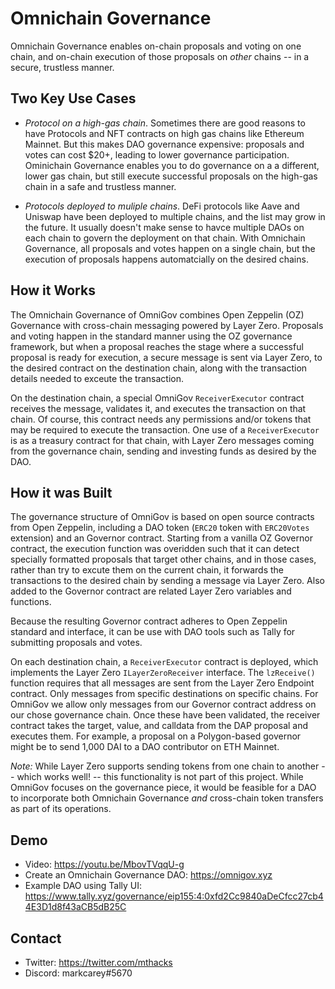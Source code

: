 # Omnichain Governance

Omnichain Governance enables on-chain proposals and voting on one chain, and on-chain execution of those proposals on _other_ chains -- in a secure, trustless manner.

## Two Key Use Cases

- *Protocol on a high-gas chain*. Sometimes there are good reasons to have Protocols and NFT contracts on high gas chains like Ethereum Mainnet. But this makes DAO governance expensive: proposals and votes can cost $20+, leading to lower governance participation. Ominichain Governance enables you to do governance on a a different, lower gas chain, but still execute successful proposals on the high-gas chain in a safe and trustless manner.

- *Protocols deployed to muliple chains*. DeFi protocols like Aave and Uniswap have been deployed to multiple chains, and the list may grow in the future. It usually doesn't make sense to havce multiple DAOs on each chain to govern the deployment on that chain. With Omnichain Governance, all proposals and votes happen on a single chain, but the execution of proposals happens automatcially on the desired chains.

## How it Works

The Omnichain Governance of OmniGov combines Open Zeppelin (OZ) Governance with cross-chain messaging powered by Layer Zero. Proposals and voting happen in the standard manner using the OZ governance framework, but when a proposal reaches the stage where a successful proposal is ready for execution, a secure message is sent via Layer Zero, to the desired contract on the destination chain, along with the transaction details needed to exceute the transaction.

On the destination chain, a special OmniGov `ReceiverExecutor` contract receives the message, validates it, and executes the transaction on that chain. Of course, this contract needs any permissions and/or tokens that may be required to execute the transaction. One use of a `ReceiverExecutor` is as a treasury contract for that chain, with Layer Zero messages coming from the governance chain, sending and investing funds as desired by the DAO.

## How it was Built

The governance structure of OmniGov is based on open source contracts from Open Zeppelin, including a DAO token (`ERC20` token with `ERC20Votes` extension) and an Governor contract. Starting from a vanilla OZ Governor contract, the execution function was overidden such that it can detect specially formatted proposals that target other chains, and in those cases, rather than try to excute them on the current chain, it forwards the transactions to the desired chain by sending a message via Layer Zero. Also added to the Governor contract are related Layer Zero variables and functions.

Because the resulting Governor contract adheres to Open Zeppelin standard and interface, it can be use with DAO tools such as Tally for submitting proposals and votes.

On each destination chain, a `ReceiverExecutor` contract is deployed, which implements the Layer Zero `ILayerZeroReceiver` interface. The `lzReceive()` function requires that all messages are sent from the Layer Zero Endpoint contract. Only messages from specific destinations on specific chains. For OmniGov we allow only messages from our Governor contract address on our chose governance chain. Once these have been validated, the receiver contract takes the target, value, and calldata from the DAP proposal and executes them. For example, a proposal on a Polygon-based governor might be to send 1,000 DAI to a DAO contributor on ETH Mainnet.

*Note:* While Layer Zero supports sending tokens from one chain to another -- which works well! -- this functionality is not part of this project. While OmniGov focuses on the governance piece, it would be feasible for a DAO to incorporate both Omnichain Governance _and_ cross-chain token transfers as part of its operations.

## Demo

- Video: https://youtu.be/MbovTVqqU-g
- Create an Omnichain Governance DAO: https://omnigov.xyz
- Example DAO using Tally UI: https://www.tally.xyz/governance/eip155:4:0xfd2Cc9840aDeCfcc27cb44E3D1d8f43aCB5dB25C

## Contact

- Twitter: https://twitter.com/mthacks
- Discord: markcarey#5670





